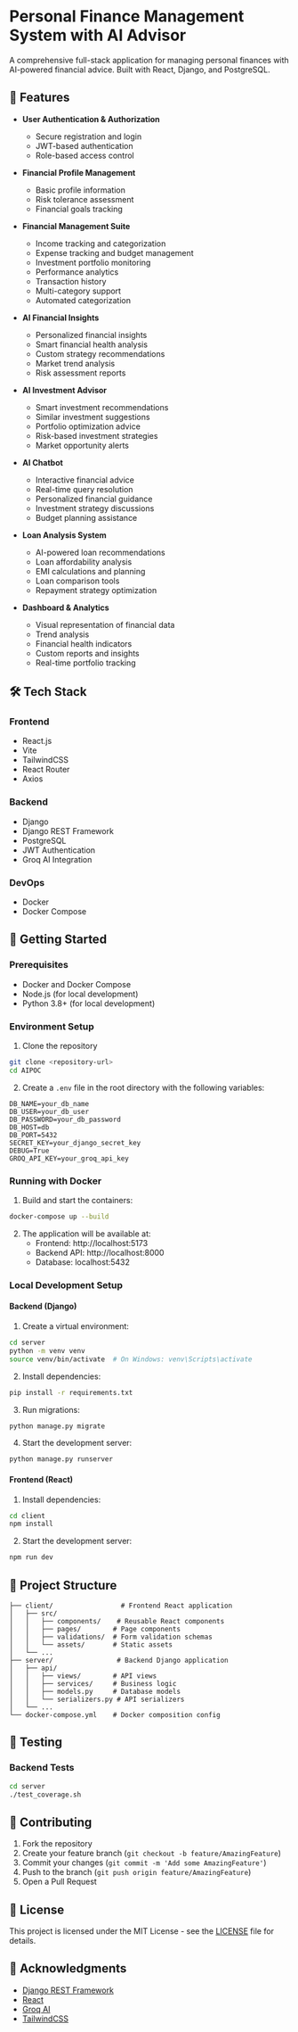# Personal Finance Management System with AI Advisor

A comprehensive full-stack application for managing personal finances with AI-powered financial advice. Built with React, Django, and PostgreSQL.

## 🌟 Features

- **User Authentication & Authorization**
  - Secure registration and login
  - JWT-based authentication
  - Role-based access control

- **Financial Profile Management**
  - Basic profile information
  - Risk tolerance assessment
  - Financial goals tracking

- **Financial Management Suite**
  - Income tracking and categorization
  - Expense tracking and budget management
  - Investment portfolio monitoring
  - Performance analytics
  - Transaction history
  - Multi-category support
  - Automated categorization

- **AI Financial Insights**
  - Personalized financial insights
  - Smart financial health analysis
  - Custom strategy recommendations
  - Market trend analysis
  - Risk assessment reports

- **AI Investment Advisor**
  - Smart investment recommendations
  - Similar investment suggestions
  - Portfolio optimization advice
  - Risk-based investment strategies
  - Market opportunity alerts

- **AI Chatbot**
  - Interactive financial advice
  - Real-time query resolution
  - Personalized financial guidance
  - Investment strategy discussions
  - Budget planning assistance

- **Loan Analysis System**
  - AI-powered loan recommendations
  - Loan affordability analysis
  - EMI calculations and planning
  - Loan comparison tools
  - Repayment strategy optimization

- **Dashboard & Analytics**
  - Visual representation of financial data
  - Trend analysis
  - Financial health indicators
  - Custom reports and insights
  - Real-time portfolio tracking

## 🛠 Tech Stack

### Frontend
- React.js
- Vite
- TailwindCSS
- React Router
- Axios

### Backend
- Django
- Django REST Framework
- PostgreSQL
- JWT Authentication
- Groq AI Integration

### DevOps
- Docker
- Docker Compose

## 🚀 Getting Started

### Prerequisites
- Docker and Docker Compose
- Node.js (for local development)
- Python 3.8+ (for local development)

### Environment Setup
1. Clone the repository
```bash
git clone <repository-url>
cd AIPOC
```

2. Create a `.env` file in the root directory with the following variables:
```env
DB_NAME=your_db_name
DB_USER=your_db_user
DB_PASSWORD=your_db_password
DB_HOST=db
DB_PORT=5432
SECRET_KEY=your_django_secret_key
DEBUG=True
GROQ_API_KEY=your_groq_api_key
```

### Running with Docker
1. Build and start the containers:
```bash
docker-compose up --build
```

2. The application will be available at:
   - Frontend: http://localhost:5173
   - Backend API: http://localhost:8000
   - Database: localhost:5432

### Local Development Setup

#### Backend (Django)
1. Create a virtual environment:
```bash
cd server
python -m venv venv
source venv/bin/activate  # On Windows: venv\Scripts\activate
```

2. Install dependencies:
```bash
pip install -r requirements.txt
```

3. Run migrations:
```bash
python manage.py migrate
```

4. Start the development server:
```bash
python manage.py runserver
```

#### Frontend (React)
1. Install dependencies:
```bash
cd client
npm install
```

2. Start the development server:
```bash
npm run dev
```

## 📁 Project Structure

```
├── client/                 # Frontend React application
│   ├── src/
│   │   ├── components/    # Reusable React components
│   │   ├── pages/        # Page components
│   │   ├── validations/  # Form validation schemas
│   │   └── assets/       # Static assets
│   └── ...
├── server/                # Backend Django application
│   ├── api/
│   │   ├── views/        # API views
│   │   ├── services/     # Business logic
│   │   ├── models.py     # Database models
│   │   └── serializers.py # API serializers
│   └── ...
└── docker-compose.yml    # Docker composition config
```

## 🧪 Testing

### Backend Tests
```bash
cd server
./test_coverage.sh
```


## 🤝 Contributing

1. Fork the repository
2. Create your feature branch (`git checkout -b feature/AmazingFeature`)
3. Commit your changes (`git commit -m 'Add some AmazingFeature'`)
4. Push to the branch (`git push origin feature/AmazingFeature`)
5. Open a Pull Request

## 📝 License

This project is licensed under the MIT License - see the [LICENSE](LICENSE) file for details.

## 🙏 Acknowledgments

- [Django REST Framework](https://www.django-rest-framework.org/)
- [React](https://reactjs.org/)
- [Groq AI](https://groq.com/)
- [TailwindCSS](https://tailwindcss.com/)
